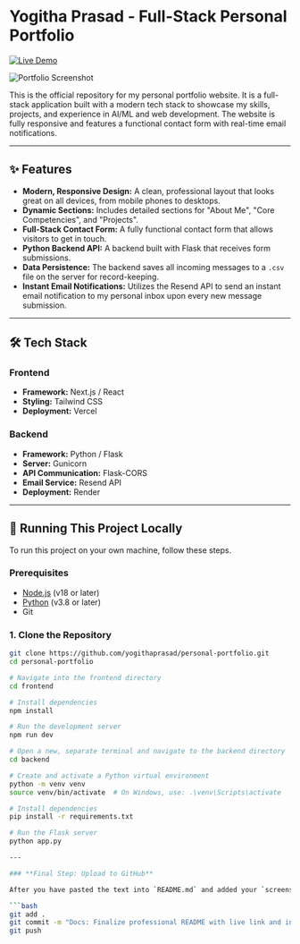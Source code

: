 # Yogitha Prasad - Full-Stack Personal Portfolio

[![Live Demo](https://img.shields.io/badge/Live-Demo-cyan?style=for-the-badge)](https://yogithaprasad.vercel.app)

<!-- IMPORTANT: After you paste this, you must take a screenshot of your live website, save it as "screenshot.png" in your main project folder, and push it to GitHub for the image below to appear. -->
![Portfolio Screenshot](./screenshot.png)

This is the official repository for my personal portfolio website. It is a full-stack application built with a modern tech stack to showcase my skills, projects, and experience in AI/ML and web development. The website is fully responsive and features a functional contact form with real-time email notifications.

---

## ✨ Features

- **Modern, Responsive Design:** A clean, professional layout that looks great on all devices, from mobile phones to desktops.
- **Dynamic Sections:** Includes detailed sections for "About Me", "Core Competencies", and "Projects".
- **Full-Stack Contact Form:** A fully functional contact form that allows visitors to get in touch.
- **Python Backend API:** A backend built with Flask that receives form submissions.
- **Data Persistence:** The backend saves all incoming messages to a `.csv` file on the server for record-keeping.
- **Instant Email Notifications:** Utilizes the Resend API to send an instant email notification to my personal inbox upon every new message submission.

---

## 🛠️ Tech Stack

### Frontend
- **Framework:** Next.js / React
- **Styling:** Tailwind CSS
- **Deployment:** Vercel

### Backend
- **Framework:** Python / Flask
- **Server:** Gunicorn
- **API Communication:** Flask-CORS
- **Email Service:** Resend API
- **Deployment:** Render

---

## 🚀 Running This Project Locally

To run this project on your own machine, follow these steps.

### Prerequisites
- [Node.js](https://nodejs.org/en/) (v18 or later)
- [Python](https://www.python.org/downloads/) (v3.8 or later)
- Git

### 1. Clone the Repository
```bash
git clone https://github.com/yogithaprasad/personal-portfolio.git
cd personal-portfolio

# Navigate into the frontend directory
cd frontend

# Install dependencies
npm install

# Run the development server
npm run dev

# Open a new, separate terminal and navigate to the backend directory
cd backend

# Create and activate a Python virtual environment
python -m venv venv
source venv/bin/activate  # On Windows, use: .\venv\Scripts\activate

# Install dependencies
pip install -r requirements.txt

# Run the Flask server
python app.py

---

### **Final Step: Upload to GitHub**

After you have pasted the text into `README.md` and added your `screenshot.png` to the main folder, run these commands in your terminal to upload everything:

```bash
git add .
git commit -m "Docs: Finalize professional README with live link and instructions"
git push
